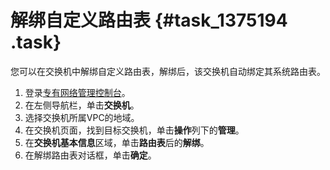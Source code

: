 # 解绑自定义路由表 {#task_1375194 .task}

您可以在交换机中解绑自定义路由表，解绑后，该交换机自动绑定其系统路由表。

1.  登录[专有网络管理控制台](https://vpcnext.console.aliyun.com)。
2.  在左侧导航栏，单击**交换机**。
3.  选择交换机所属VPC的地域。
4.  在交换机页面，找到目标交换机，单击**操作**列下的**管理**。
5.  在**交换机基本信息**区域，单击**路由表**后的**解绑**。
6.  在解绑路由表对话框，单击**确定**。


